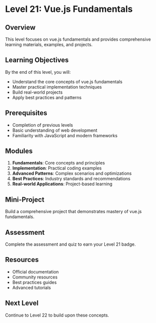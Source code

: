 # Level 21: Vue.js Fundamentals

## Overview
This level focuses on vue.js fundamentals and provides comprehensive learning materials, examples, and projects.

## Learning Objectives
By the end of this level, you will:
- Understand the core concepts of vue.js fundamentals
- Master practical implementation techniques
- Build real-world projects
- Apply best practices and patterns

## Prerequisites
- Completion of previous levels
- Basic understanding of web development
- Familiarity with JavaScript and modern frameworks

## Modules
1. **Fundamentals**: Core concepts and principles
2. **Implementation**: Practical coding examples
3. **Advanced Patterns**: Complex scenarios and optimizations
4. **Best Practices**: Industry standards and recommendations
5. **Real-world Applications**: Project-based learning

## Mini-Project
Build a comprehensive project that demonstrates mastery of vue.js fundamentals.

## Assessment
Complete the assessment and quiz to earn your Level 21 badge.

## Resources
- Official documentation
- Community resources
- Best practices guides
- Advanced tutorials

## Next Level
Continue to Level 22 to build upon these concepts.
